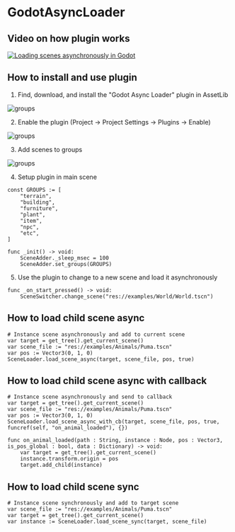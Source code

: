# GodotAsyncLoader


## Video on how plugin works

[![Loading scenes asynchronously in Godot](https://img.youtube.com/vi/PFCWlwdfK_k/0.jpg)](https://youtu.be/PFCWlwdfK_k, "Loading scenes asynchronously in Godot")

## How to install and use plugin

1. Find, download, and install the "Godot Async Loader" plugin in AssetLib

![groups](https://github.com/ImmersiveRPG/GodotAsyncLoader/blob/main/docs/asset_lib.png)

2. Enable the plugin (Project -> Project Settings -> Plugins -> Enable)

![groups](https://github.com/ImmersiveRPG/GodotAsyncLoader/blob/main/docs/plugins.png)

3. Add scenes to groups

![groups](https://github.com/ImmersiveRPG/GodotAsyncLoader/blob/main/docs/groups.png)

4. Setup plugin in main scene
```GDScript
const GROUPS := [
	"terrain",
	"building",
	"furniture",
	"plant",
	"item",
	"npc",
	"etc",
]

func _init() -> void:
	SceneAdder._sleep_msec = 100
	SceneAdder.set_groups(GROUPS)
```

5. Use the plugin to change to a new scene and load it asynchronously
```GDScript
func _on_start_pressed() -> void:
	SceneSwitcher.change_scene("res://examples/World/World.tscn")
```

## How to load child scene async

```GDScript
# Instance scene asynchronously and add to current scene
var target = get_tree().get_current_scene()
var scene_file := "res://examples/Animals/Puma.tscn"
var pos := Vector3(0, 1, 0)
SceneLoader.load_scene_async(target, scene_file, pos, true)
```

## How to load child scene async with callback

```GDScript
# Instance scene asynchronously and send to callback
var target = get_tree().get_current_scene()
var scene_file := "res://examples/Animals/Puma.tscn"
var pos := Vector3(0, 1, 0)
SceneLoader.load_scene_async_with_cb(target, scene_file, pos, true, funcref(self, "on_animal_loaded"), {})

func on_animal_loaded(path : String, instance : Node, pos : Vector3, is_pos_global : bool, data : Dictionary) -> void:
	var target = get_tree().get_current_scene()
	instance.transform.origin = pos
	target.add_child(instance)
```

## How to load child scene sync

```GDScript
# Instance scene synchronously and add to target scene
var scene_file := "res://examples/Animals/Puma.tscn"
var target = get_tree().get_current_scene()
var instance := SceneLoader.load_scene_sync(target, scene_file)
```
